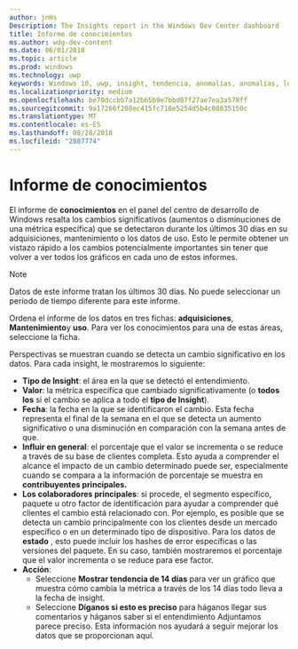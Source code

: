 ```yaml
---
author: jnHs
Description: The Insights report in the Windows Dev Center dashboard
title: Informe de conocimientos
ms.author: wdg-dev-content
ms.date: 06/01/2018
ms.topic: article
ms.prod: windows
ms.technology: uwp
keywords: Windows 10, uwp, insight, tendencia, anomalías, anomalías, los cambios de datos
ms.localizationpriority: medium
ms.openlocfilehash: be70dccbb7a12b65b9e7bbd07f27ae7ea3a578ff
ms.sourcegitcommit: 9a17266f208ec415fc718e5254d5b4c08835150c
ms.translationtype: MT
ms.contentlocale: es-ES
ms.lasthandoff: 08/28/2018
ms.locfileid: "2887774"
---
```

# <a name="insights-report"></a>Informe de conocimientos


El informe de **conocimientos** en el panel del centro de desarrollo de Windows resalta los cambios significativos (aumentos o disminuciones de una métrica específica) que se detectaron durante los últimos 30 días en su adquisiciones, mantenimiento o los datos de uso. Esto le permite obtener un vistazo rápido a los cambios potencialmente importantes sin tener que volver a ver todos los gráficos en cada uno de estos informes.

> [!NOTE]
> Datos de este informe tratan los últimos 30 días. No puede seleccionar un período de tiempo diferente para este informe.

Ordena el informe de los datos en tres fichas: **adquisiciones**, **Mantenimiento**y **uso**. Para ver los conocimientos para una de estas áreas, seleccione la ficha.

Perspectivas se muestran cuando se detecta un cambio significativo en los datos. Para cada insight, le mostraremos lo siguiente:
- **Tipo de Insight**: el área en la que se detectó el entendimiento.
- **Valor**: la métrica específica que cambiado significativamente (o **todos los** si el cambio se aplica a todo el **tipo de Insight**).
- **Fecha**: la fecha en la que se identificaron el cambio. Esta fecha representa el final de la semana en el que se detecta un aumento significativo o una disminución en comparación con la semana antes de que.
- **Influir en general**: el porcentaje que el valor se incrementa o se reduce a través de su base de clientes completa. Esto ayuda a comprender el alcance el impacto de un cambio determinado puede ser, especialmente cuando se compara a la información de porcentaje se muestra en **contribuyentes principales.**
- **Los colaboradores principales**: si procede, el segmento específico, paquete u otro factor de identificación para ayudar a comprender qué clientes el cambio está relacionado con. Por ejemplo, es posible que se detecta un cambio principalmente con los clientes desde un mercado específico o en un determinado tipo de dispositivo. Para los datos de **estado** , esto puede incluir los hashes de error específicas o las versiones del paquete. En su caso, también mostraremos el porcentaje que el valor incrementa o se reduce para ese factor.
- **Acción**:
   - Seleccione **Mostrar tendencia de 14 días** para ver un gráfico que muestra cómo cambia la métrica a través de los 14 días todo lleva a la fecha de insight.
   - Seleccione **Díganos si esto es preciso** para háganos llegar sus comentarios y háganos saber si el entendimiento Adjuntamos parece preciso. Esta información nos ayudará a seguir mejorar los datos que se proporcionan aquí. 

